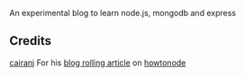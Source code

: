 An experimental blog to learn node.js, mongodb and express

Credits
-------
[cairanj](https://github.com/ciaranj)
For his [blog rolling article](http://howtonode.org/express-mongodb) on [howtonode](http://howtonode.org)
